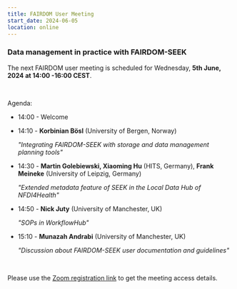```yaml
---
title: FAIRDOM User Meeting
start_date: 2024-06-05
location: online
---
```


### Data management in practice with FAIRDOM-SEEK


The next FAIRDOM user meeting is scheduled for Wednesday, **5th June, 2024 at 14:00 -16:00 CEST**.

  &nbsp;

Agenda:

  * 14:00 - Welcome
  
  * 14:10 - **Korbinian Bösl** (University of Bergen, Norway)
  
    _"Integrating FAIRDOM-SEEK with storage and data management planning tools"_
           
  * 14:30 - **Martin Golebiewski, Xiaoming Hu** (HITS, Germany), **Frank Meineke** (University of Leipzig, Germany)
  
    _"Extended metadata feature of SEEK in the Local Data Hub of NFDI4Health"_ 
            
  * 14:50 - **Nick Juty** (University of Manchester, UK)
  
    _"SOPs in WorkflowHub"_

  * 15:10 - **Munazah Andrabi** (University of Manchester, UK)
  
    _"Discussion about FAIRDOM-SEEK user documentation and guidelines"_
  
 
  
  &nbsp;


Please use the [Zoom registration link](https://kta-email.zoom.us/meeting/register/tJUqceqvrD4pGdHIFQmq3gFsWON2X5n8UNF6) to get the meeting access details.
